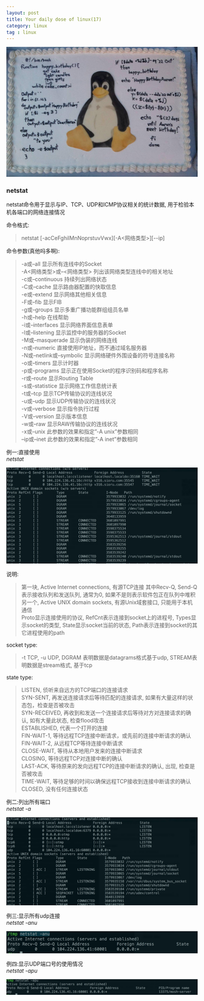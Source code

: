 ```yaml
---
layout: post
title: Your daily dose of linux(17)
category: linux
tag : linux
---
```

<img src="/img/in-post/linux.jpg">

### netstat  

netstat命令用于显示与IP、TCP、UDP和ICMP协议相关的统计数据, 用于检验本机各端口的网络连接情况  

命令格式:  
>netstat [-acCeFghilMnNoprstuvVwx][-A<网络类型>][--ip]  

命令参数(真他吗多啊):  
> -a或–all 显示所有连线中的Socket  
> -A<网络类型>或–<网络类型> 列出该网络类型连线中的相关地址  
> -c或–continuous 持续列出网络状态  
> -C或–cache 显示路由器配置的快取信息  
> -e或–extend 显示网络其他相关信息  
> -F或–fib 显示FIB  
> -g或–groups 显示多重广播功能群组组员名单  
> -h或–help 在线帮助  
> -i或–interfaces 显示网络界面信息表单  
> -l或–listening 显示监控中的服务器的Socket  
> -M或–masquerade 显示伪装的网络连线  
> -n或–numeric 直接使用IP地址，而不通过域名服务器  
> -N或–netlink或–symbolic 显示网络硬件外围设备的符号连接名称  
> -o或–timers 显示计时器  
> -p或–programs 显示正在使用Socket的程序识别码和程序名称  
> -r或–route 显示Routing Table  
> -s或–statistice 显示网络工作信息统计表  
> -t或–tcp 显示TCP传输协议的连线状况  
> -u或–udp 显示UDP传输协议的连线状况  
> -v或–verbose 显示指令执行过程  
> -V或–version 显示版本信息  
> -w或–raw 显示RAW传输协议的连线状况  
> -x或–unix 此参数的效果和指定”-A unix”参数相同  
> –ip或–inet 此参数的效果和指定”-A inet”参数相同  

例一:直接使用  
*netstat*  

<img src="/img/in-post/netstat.png">

说明:  
>第一块, Active Internet connections, 有源TCP连接 其中Recv-Q, Send-Q 表示接收队列和发送队列, 通常为0, 如果不是则表示软件包正在队列中堆积  
>另一个, Active UNIX domain sockets, 有源Unix域套接口, 只能用于本机通信  
>Proto显示连接使用的协议, RefCnt表示连接到socket上的进程号, Types显示socket的类型, State显示socket当前的状态, Path表示连接到socket的其它进程使用的path  

socket type:  
>-t TCP, -u UDP, DGRAM 表明数据是datagrams格式基于udp, STREAM表明数据是stream格式, 基于tcp  

state type:
>LISTEN, 侦听来自远方的TCP端口的连接请求  
>SYN-SENT, 再发送连接请求后等待匹配的连接请求, 如果有大量这样的状态包，检查是否被攻击  
>SYN-RECEIVED, 再收到和发送一个连接请求后等待对方对连接请求的确认, 如有大量此状态, 检查flood攻击  
>ESTABLISHED, 代表一个打开的连接  
>FIN-WAIT-1, 等待远程TCP连接中断请求，或先前的连接中断请求的确认  
>FIN-WAIT-2, 从远程TCP等待连接中断请求  
>CLOSE-WAIT, 等待从本地用户发来的连接中断请求  
>CLOSING, 等待远程TCP对连接中断的确认  
>LAST-ACK, 等待原来的发向远程TCP的连接中断请求的确认, 出现, 检查是否被攻击  
>TIME-WAIT, 等待足够的时间以确保远程TCP接收到连接中断请求的确认  
>CLOSED, 没有任何连接状态  

例二:列出所有端口  
*netstat -a*  
  
<img src="/img/in-post/netstata.png">  

例三:显示所有udp连接  
*netstat -anu*  

<img src="/img/in-post/netstatanu.png">  

例四:显示UDP端口号的使用情况  
*netstat -apu*

<img src="/img/in-post/netstatapu.png">  

